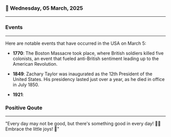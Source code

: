 ### 📅 Wednesday, 05 March, 2025
------
### Events
------
Here are notable events that have occurred in the USA on March 5:

- **1770**: The Boston Massacre took place, where British soldiers killed five colonists, an event that fueled anti-British sentiment leading up to the American Revolution.
  
- **1849**: Zachary Taylor was inaugurated as the 12th President of the United States. His presidency lasted just over a year, as he died in office in July 1850.

- **1921**:
### Positive Qoute
------
"Every day may not be good, but there's something good in every day! 🌟😊 Embrace the little joys! 💖"
